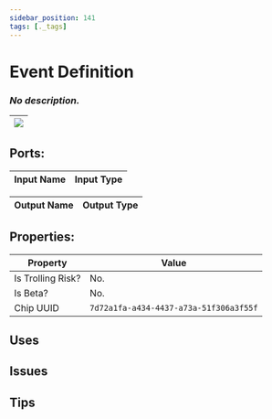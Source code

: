 ```yaml
---
sidebar_position: 141
tags: [._tags]
---
```


# Event Definition


### *No description.*

| ![](https://images-ext-2.discordapp.net/external/MPmIaQzlEPmgGWlgi-WxBBXt0Bjv_zWPkg1y1f_sy3s/https/www.recroomcircuits.com/image/circuit/absolute-value?width=206&height=108) |
|-----|

## Ports:

| Input Name | Input Type |
|-----------|-----------|

| Output Name | Output Type |
|-----------|-----------|

## Properties:

| Property  | Value |
|-------------------|-----------|
| Is Trolling Risk? | No. |
| Is Beta? | No. |
| Chip UUID | `7d72a1fa-a434-4437-a73a-51f306a3f55f` |

## Uses

## Issues

## Tips